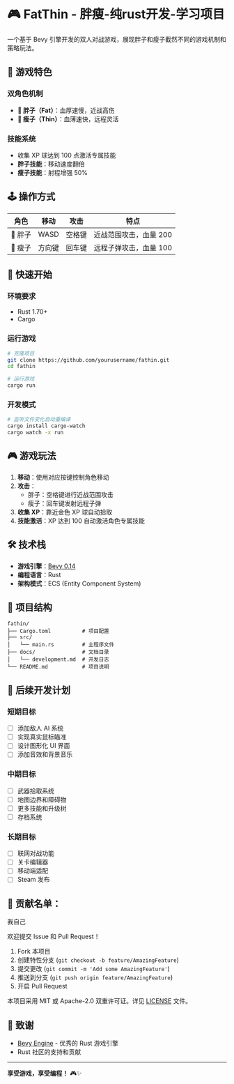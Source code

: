 # 🎮 FatThin - 胖瘦-纯rust开发-学习项目

一个基于 Bevy 引擎开发的双人对战游戏，展现胖子和瘦子截然不同的游戏机制和策略玩法。

## 🎯 游戏特色

### 双角色机制
- **🔴 胖子（Fat）**：血厚速慢，近战高伤
- **🔵 瘦子（Thin）**：血薄速快，远程灵活

### 技能系统
- 收集 XP 球达到 100 点激活专属技能
- **胖子技能**：移动速度翻倍
- **瘦子技能**：射程增强 50%

## 🕹️ 操作方式

| 角色 | 移动 | 攻击 | 特点 |
|------|------|------|------|
| 🔴 胖子 | WASD | 空格键 | 近战范围攻击，血量 200 |
| 🔵 瘦子 | 方向键 | 回车键 | 远程子弹攻击，血量 100 |

## 🚀 快速开始

### 环境要求
- Rust 1.70+
- Cargo

### 运行游戏
```bash
# 克隆项目
git clone https://github.com/yourusername/fathin.git
cd fathin

# 运行游戏
cargo run
```

### 开发模式
```bash
# 监听文件变化自动重编译
cargo install cargo-watch
cargo watch -x run
```

## 🎮 游戏玩法

1. **移动**：使用对应按键控制角色移动
2. **攻击**：
   - 胖子：空格键进行近战范围攻击
   - 瘦子：回车键发射远程子弹
3. **收集 XP**：靠近金色 XP 球自动拾取
4. **技能激活**：XP 达到 100 自动激活角色专属技能

## 🛠️ 技术栈

- **游戏引擎**：[Bevy 0.14](https://bevyengine.org/)
- **编程语言**：Rust
- **架构模式**：ECS (Entity Component System)

## 📁 项目结构

```
fathin/
├── Cargo.toml          # 项目配置
├── src/
│   └── main.rs         # 主程序文件
├── docs/               # 文档目录
│   └── development.md  # 开发日志
└── README.md           # 项目说明
```

## 🔮 后续开发计划

### 短期目标
- [ ] 添加敌人 AI 系统
- [ ] 实现真实鼠标瞄准
- [ ] 设计图形化 UI 界面
- [ ] 添加音效和背景音乐

### 中期目标
- [ ] 武器拾取系统
- [ ] 地图边界和障碍物
- [ ] 更多技能和升级树
- [ ] 存档系统

### 长期目标
- [ ] 联网对战功能
- [ ] 关卡编辑器
- [ ] 移动端适配
- [ ] Steam 发布

## 🤝 贡献名单：
我自己

欢迎提交 Issue 和 Pull Request！

1. Fork 本项目
2. 创建特性分支 (`git checkout -b feature/AmazingFeature`)
3. 提交更改 (`git commit -m 'Add some AmazingFeature'`)
4. 推送到分支 (`git push origin feature/AmazingFeature`)
5. 开启 Pull Request


本项目采用 MIT 或 Apache-2.0 双重许可证。详见 [LICENSE](LICENSE) 文件。

## 🙏 致谢

- [Bevy Engine](https://bevyengine.org/) - 优秀的 Rust 游戏引擎
- Rust 社区的支持和贡献

---

**享受游戏，享受编程！** 🎮✨
